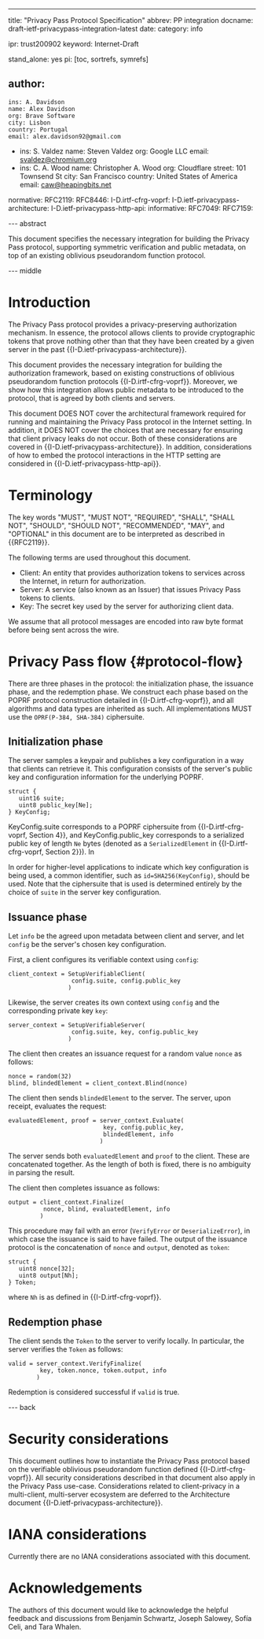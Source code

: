 ---
title: "Privacy Pass Protocol Specification"
abbrev: PP integration
docname: draft-ietf-privacypass-integration-latest
date:
category: info

ipr: trust200902
keyword: Internet-Draft

stand_alone: yes
pi: [toc, sortrefs, symrefs]

author:
 -
    ins: A. Davidson
    name: Alex Davidson
    org: Brave Software
    city: Lisbon
    country: Portugal
    email: alex.davidson92@gmail.com
 -
    ins: S. Valdez
    name: Steven Valdez
    org: Google LLC
    email: svaldez@chromium.org
 -
    ins: C. A. Wood
    name: Christopher A. Wood
    org: Cloudflare
    street: 101 Townsend St
    city: San Francisco
    country: United States of America
    email: caw@heapingbits.net

normative:
  RFC2119:
  RFC8446:
  I-D.irtf-cfrg-voprf:
  I-D.ietf-privacypass-architecture:
  I-D.ietf-privacypass-http-api:
informative:
  RFC7049:
  RFC7159:

--- abstract

This document specifies the necessary integration for building the
Privacy Pass protocol, supporting symmetric verification and public
metadata, on top of an existing oblivious pseudorandom function
protocol.

--- middle

# Introduction

The Privacy Pass protocol provides a privacy-preserving authorization
mechanism. In essence, the protocol allows clients to provide
cryptographic tokens that prove nothing other than that they have been
created by a given server in the past
{{I-D.ietf-privacypass-architecture}}.

This document provides the necessary integration for building the
authorization framework, based on existing constructions of oblivious
pseudorandom function protocols {{I-D.irtf-cfrg-voprf}}. Moreover, we
show how this integration allows public metadata to be introduced to the
protocol, that is agreed by both clients and servers.

This document DOES NOT cover the architectural framework required for
running and maintaining the Privacy Pass protocol in the Internet
setting. In addition, it DOES NOT cover the choices that are necessary
for ensuring that client privacy leaks do not occur. Both of these
considerations are covered in {{I-D.ietf-privacypass-architecture}}. In
addition, considerations of how to embed the protocol interactions in
the HTTP setting are considered in {{I-D.ietf-privacypass-http-api}}.

# Terminology

The key words "MUST", "MUST NOT", "REQUIRED", "SHALL", "SHALL NOT",
"SHOULD", "SHOULD NOT", "RECOMMENDED", "MAY", and "OPTIONAL" in this
document are to be interpreted as described in {{RFC2119}}.

The following terms are used throughout this document.

- Client: An entity that provides authorization tokens to services
  across the Internet, in return for authorization.
- Server: A service (also known as an Issuer) that issues Privacy Pass
  tokens to clients.
- Key: The secret key used by the server for authorizing client data.

We assume that all protocol messages are encoded into raw byte format
before being sent across the wire.

# Privacy Pass flow {#protocol-flow}

There are three phases in the protocol: the initialization phase, the
issuance phase, and the redemption phase. We construct each phase based
on the POPRF protocol construction detailed in {{I-D.irtf-cfrg-voprf}},
and all algorithms and data types are inherited as such. All
implementations MUST use the `OPRF(P-384, SHA-384)` ciphersuite.

## Initialization phase

The server samples a keypair and publishes a key configuration in a way
that clients can retrieve it. This configuration consists of the
server's public key and configuration information for the underlying
POPRF.

~~~
struct {
   uint16 suite;
   uint8 public_key[Ne];
} KeyConfig;
~~~

KeyConfig.suite corresponds to a POPRF ciphersuite from
{{I-D.irtf-cfrg-voprf, Section 4}}, and KeyConfig.public_key corresponds
to a serialized public key of length `Ne` bytes (denoted as a
`SerializedElement` in {{I-D.irtf-cfrg-voprf, Section 2}}). In

In order for higher-level applications to indicate which key
configuration is being used, a common identifier, such as
`id=SHA256(KeyConfig)`, should be used. Note that the ciphersuite that
is used is determined entirely by the choice of `suite` in the server
key configuration.

## Issuance phase

Let `info` be the agreed upon metadata between client and server, and
let `config` be the server's chosen key configuration.

First, a client configures its verifiable context using `config`:

~~~
client_context = SetupVerifiableClient(
                  config.suite, config.public_key
                 )
~~~

Likewise, the server creates its own context using `config` and the
corresponding private key `key`:

~~~
server_context = SetupVerifiableServer(
                  config.suite, key, config.public_key
                 )
~~~

The client then creates an issuance request for a random value `nonce`
as follows:

~~~
nonce = random(32)
blind, blindedElement = client_context.Blind(nonce)
~~~

The client then sends `blindedElement` to the server. The server, upon
receipt, evaluates the request:

~~~
evaluatedElement, proof = server_context.Evaluate(
                           key, config.public_key,
                           blindedElement, info
                          )
~~~

The server sends both `evaluatedElement` and `proof` to the client.
These are concatenated together. As the length of both is fixed, there
is no ambiguity in parsing the result.

The client then completes issuance as follows:

~~~
output = client_context.Finalize(
          nonce, blind, evaluatedElement, info
         )
~~~

This procedure may fail with an error (`VerifyError` or
`DeserializeError`), in which case the issuance is said to have failed.
The output of the issuance protocol is the concatenation of `nonce` and
`output`, denoted as `token`:

~~~
struct {
   uint8 nonce[32];
   uint8 output[Nh];
} Token;
~~~

where `Nh` is as defined in {{I-D.irtf-cfrg-voprf}}.

## Redemption phase

The client sends the `Token` to the server to verify locally. In
particular, the server verifies the `Token` as follows:

~~~
valid = server_context.VerifyFinalize(
         key, token.nonce, token.output, info
        )
~~~

Redemption is considered successful if `valid` is true.

--- back

# Security considerations

This document outlines how to instantiate the Privacy Pass protocol
based on the verifiable oblivious pseudorandom function defined
{{I-D.irtf-cfrg-voprf}}. All security considerations described in that
document also apply in the Privacy Pass use-case. Considerations related
to client-privacy in a multi-client, multi-server ecosystem are deferred
to the Architecture document {{I-D.ietf-privacypass-architecture}}.

# IANA considerations

Currently there are no IANA considerations associated with this
document.

# Acknowledgements

The authors of this document would like to acknowledge the helpful
feedback and discussions from Benjamin Schwartz, Joseph Salowey, Sofía
Celi, and Tara Whalen.

